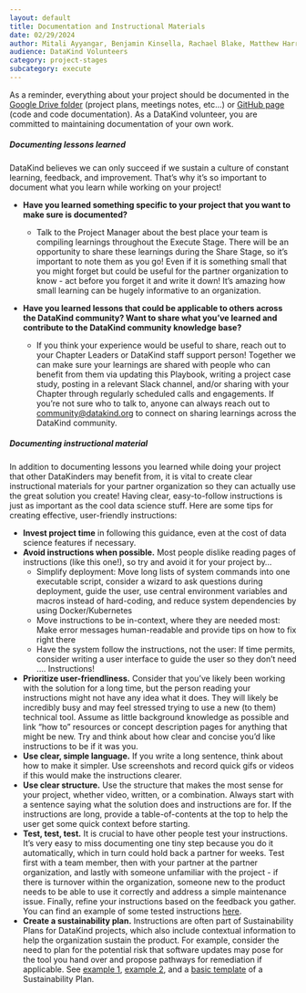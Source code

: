 ```yaml
---
layout: default
title: Documentation and Instructional Materials
date: 02/29/2024
author: Mitali Ayyangar, Benjamin Kinsella, Rachael Blake, Matthew Harris, Michael Dowd, Mallory Sheff, Rachel Wells
audience: DataKind Volunteers
category: project-stages
subcategory: execute
---
```


As a reminder, everything about your project should be documented in the [Google Drive folder](https://playbook.datakind.org/playbook/articles/20) (project plans, meetings notes, etc…) or [GitHub page](/project-stages/execute/gitHub_workflow) (code and code documentation). As a DataKind volunteer, you are committed to maintaining documentation of your own work.


##### **Documenting *lessons learned***


DataKind believes we can only succeed if we sustain a culture of constant learning, feedback, and improvement. That’s why it’s so important to document what you learn while working on your project! 


* **Have you learned something specific to your project that you want to make sure is documented?**  

   * Talk to the Project Manager about the best place your team is compiling learnings throughout the Execute Stage. There will be an opportunity to share these learnings during the Share Stage, so it’s important to note them as you go! Even if it is something small that you might forget but could be useful for the partner organization to know \- act before you forget it and write it down! It’s amazing how small learning can be hugely informative to an organization.
* **Have you learned lessons that could be applicable to others across the DataKind community? Want to share what you’ve learned and contribute to the DataKind community knowledge base?**  

   * If you think your experience would be useful to share, reach out to your Chapter Leaders or DataKind staff support person! Together we can make sure your learnings are shared with people who can benefit from them via updating this Playbook, writing a project case study, posting in a relevant Slack channel, and/or sharing with your Chapter through regularly scheduled calls and engagements. If you’re not sure who to talk to, anyone can always reach out to [community@datakind.org](mailto:community@datakind.org) to connect on sharing learnings across the DataKind community.


##### **Documenting *instructional material***


In addition to documenting lessons you learned while doing your project that other DataKinders may benefit from, it is vital to create clear instructional materials for your partner organization so they can actually use the great solution you create! Having clear, easy\-to\-follow instructions is just as important as the cool data science stuff. Here are some tips for creating effective, user\-friendly instructions:


* **Invest project time** in following this guidance, even at the cost of data science features if necessary.
* **Avoid instructions when possible.** Most people dislike reading pages of instructions (like this one!), so try and avoid it for your project by…
	+ Simplify deployment: Move long lists of system commands into one executable script, consider a wizard to ask questions during deployment, guide the user, use central environment variables and macros instead of hard\-coding, and reduce system dependencies by using Docker/Kubernetes
	+ Move instructions to be in\-context, where they are needed most: Make error messages human\-readable and provide tips on how to fix right there
	+ Have the system follow the instructions, not the user: If time permits, consider writing a user interface to guide the user so they don’t need .... Instructions!
* **Prioritize user\-friendliness.** Consider that you’ve likely been working with the solution for a long time, but the person reading your instructions might not have any idea what it does. They will likely be incredibly busy and may feel stressed trying to use a new (to them) technical tool. Assume as little background knowledge as possible and link “how to” resources or concept description pages for anything that might be new. Try and think about how clear and concise you’d like instructions to be if it was you.
* **Use clear, simple language.** If you write a long sentence, think about how to make it simpler. Use screenshots and record quick gifs or videos if this would make the instructions clearer.
* **Use clear structure.** Use the structure that makes the most sense for your project, whether video, written, or a combination. Always start with a sentence saying what the solution does and instructions are for. If the instructions are long, provide a table\-of\-contents at the top to help the user get some quick context before starting.
* **Test, test, test.** It is crucial to have other people test your instructions. It’s very easy to miss documenting one tiny step because you do it automatically, which in turn could hold back a partner for weeks. Test first with a team member, then with your partner at the partner organization, and lastly with someone unfamiliar with the project \- if there is turnover within the organization, someone new to the product needs to be able to use it correctly and address a simple maintenance issue. Finally, refine your instructions based on the feedback you gather. You can find an example of some tested instructions [here](https://docs.google.com/document/d/1AZm274ABcQhjYJVfW2CqodcImj8mltEAJO6FyHl2rqg/edit?usp=sharing).
* **Create a sustainability plan.** Instructions are often part of Sustainability Plans for DataKind projects, which also include contextual information to help the organization sustain the product. For example, consider the need to plan for the potential risk that software updates may pose for the tool you hand over and propose pathways for remediation if applicable. See [example 1](https://docs.google.com/document/d/1HqdCwrPklTt_gOmom_pxq_T3riqIuE74n7mojl22DTY/edit#heading=h.ixkl28kr8ox9), [example 2](https://docs.google.com/document/d/1-_Hu8h9AEyFQ8JgSVOMXieCnmCObdQK-POUtmkVezmM/edit#), and a [basic template](https://docs.google.com/document/d/1VPuZ8CYr13T0WcjIauhRWLdx0Xj-OvGXbOqq_GivWXo/edit) of a Sustainability Plan.
